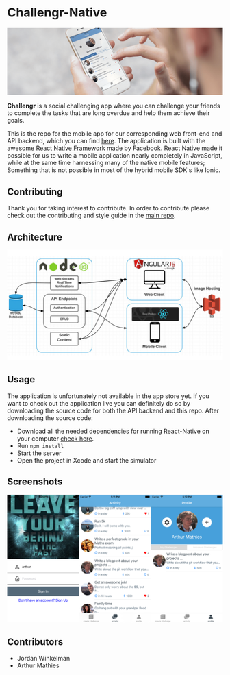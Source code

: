 # Challengr-Native
  ![](screenshots/challengrMobileLG.png)

  **Challengr** is a social challenging app where you can challenge your friends to complete the tasks that are long overdue and help them achieve their goals.

  This is the repo for the mobile app for our corresponding web front-end and API backend, which you can find [here](https://github.com/arthurmathies/Challengr). The application is built with the awesome [React Native Framework](https://github.com/facebook/react-native) made by Facebook. React Native made it possible for us to write a mobile application nearly completely in JavaScript, while at the same time harnessing many of the native mobile features; Something that is not possible in most of the hybrid mobile SDK's like Ionic.

## Contributing
  Thank you for taking interest to contribute. In order to contribute please check out the contributing and style guide in the [main repo](https://github.com/arthurmathies/Challengr).

## Architecture
  ![](screenshots/architecture.jpg)

## Usage
  The application is unfortunately not available in the app store yet. If you want to check out the application live you can definitely do so by downloading the source code for both the API backend and this repo. After downloading the source code:

  - Download all the needed dependencies for running React-Native on your computer [check here](https://facebook.github.io/react-native/docs/getting-started.html#content).
  - Run `npm install`
  - Start the server
  - Open the project in Xcode and start the simulator

## Screenshots
  ![](screenshots/example.png)

## Contributors
  - Jordan Winkelman
  - Arthur Mathies
